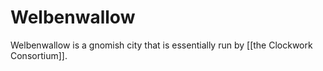# Welbenwallow
Welbenwallow is a gnomish city that is essentially run by [[the Clockwork Consortium]].
